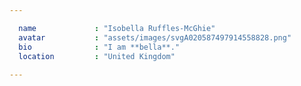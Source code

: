 ```yaml
---

  name             : "Isobella Ruffles-McGhie"
  avatar           : "assets/images/svgA020587497914558828.png"
  bio              : "I am **bella**."
  location         : "United Kingdom"
  
---
```


